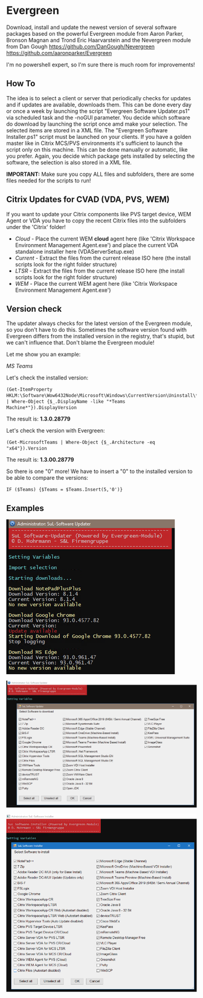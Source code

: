 # Evergreen
Download, install and update the newest version of several software packages based on the powerful Evergreen module from Aaron Parker, Bronson Magnan and Trond Eric Haarvarstein and the Nevergreen module from Dan Gough https://github.com/DanGough/Nevergreen
https://github.com/aaronparker/Evergreen

I'm no powershell expert, so I'm sure there is much room for improvements! 

## How To
The idea is to select a client or server that periodically checks for updates and if updates are available, downloads them. This can be done every day or once a week by launching the script "Evergreen Software Updater.ps1" via scheduled task and the -noGUI parameter. You decide which software do download by launching the script once amd make your selection. The selected items are stored in a XML file. 
The "Evergreen Software Installer.ps1" script must be launched on your clients. If you have a golden master like in Citrix MCS/PVS environments it's sufficient to launch the script only on this machine. This can be done manually or automatic, like you prefer. 
Again, you decide which package gets installed by selecting the software, the selection is also stored in a XML file. 

**IMPORTANT:** Make sure you copy ALL files and subfolders, there are some files needed for the scripts to run!

## Citrix Updates for CVAD (VDA, PVS, WEM)
If you want to update your Citrix components like PVS target device, WEM Agent or VDA you have to copy the recent Citrix files into the subfolders under the 'Citrix' folder!

- *Cloud* - Place the current WEM **cloud** agent here (like 'Citrix Workspace Environment Management Agent.exe') and place the current VDA standalone installer here (VDAServerSetup.exe)
- *Current* - Extract the files from the current release ISO here (the install scripts look for the right folder structure)
- *LTSR* - Extract the files from the current release ISO here (the install scripts look for the right folder structure)
- *WEM* - Place the current WEM agent here (like 'Citrix Workspace Environment Management Agent.exe')
     
## Version check
The updater always checks for the latest version of the Evergreen module, so you don't have to do this. Sometimes the software version found with Evergreen differs from the installed version in the registry, that's stupid, but we can't influence that. Don't blame the Evergreen module!

Let me show you an example:

*MS Teams*

Let's check the installed version:
```
(Get-ItemProperty HKLM:\Software\Wow6432Node\Microsoft\Windows\CurrentVersion\Uninstall\* | Where-Object {$_.DisplayName -like "*Teams Machine*"}).DisplayVersion
```
The result is: **1.3.0.28779**

Let's check the version with Evergreen:
```
(Get-MicrosoftTeams | Where-Object {$_.Architecture -eq "x64"}).Version
```
The result is: **1.3.00.28779**

So there is one "0" more! We have to insert a "0" to the installed version to be able to compare the versions: 
```
IF ($Teams) {$Teams = $Teams.Insert(5,'0')}
```

## Examples
![Installer](https://github.com/Mohrpheus78/Evergreen/blob/main/Images/Download.png)

![MAC client](https://github.com/Mohrpheus78/Evergreen/blob/main/Images/Updater.png)

![MAC client](https://github.com/Mohrpheus78/Evergreen/blob/main/Images/Installer.png)